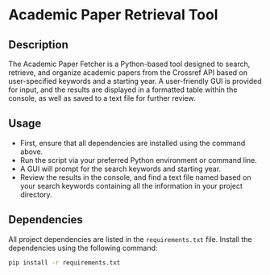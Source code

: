 # Academic Paper Retrieval Tool

## Description
The Academic Paper Fetcher is a Python-based tool designed to search, retrieve, and organize academic papers from the Crossref API based on user-specified keywords and a starting year. A user-friendly GUI is provided for input, and the results are displayed in a formatted table within the console, as well as saved to a text file for further review.

## Usage
* First, ensure that all dependencies are installed using the command above.
* Run the script via your preferred Python environment or command line.
* A GUI will prompt for the search keywords and starting year.
* Review the results in the console, and find a text file named based on your search keywords containing all the information in your project directory.

## Dependencies
All project dependencies are listed in the `requirements.txt` file. Install the dependencies using the following command:
```bash
pip install -r requirements.txt

